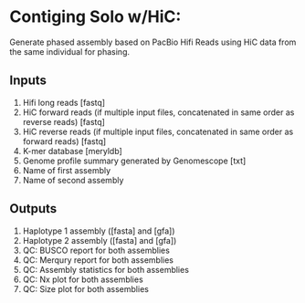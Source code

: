 # Contiging Solo w/HiC:

Generate phased assembly based on PacBio Hifi Reads using HiC data from the same individual for phasing.

## Inputs

1. Hifi long reads [fastq]
2. HiC forward reads (if multiple input files, concatenated in same order as reverse reads) [fastq]
3. HiC reverse reads (if multiple input files, concatenated in same order as forward reads) [fastq]
4. K-mer database [meryldb]
5. Genome profile summary generated by Genomescope [txt]
6. Name of first assembly
7. Name of second assembly

## Outputs

1. Haplotype 1 assembly ([fasta] and [gfa])
2. Haplotype 2 assembly ([fasta] and [gfa])
3. QC: BUSCO report for both assemblies
4. QC: Merqury report for both assemblies
5. QC: Assembly statistics for both assemblies
6. QC: Nx plot for both assemblies
7. QC: Size plot for both assemblies